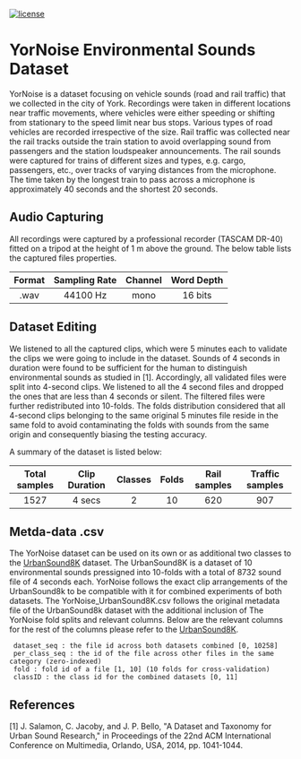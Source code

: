 [![license](https://img.shields.io/github/license/mashape/apistatus.svg?maxAge=2592000)](https://github.com/fadymedhat/YorNoise-for-MCLNN/blob/master/LICENSE)

# YorNoise Environmental Sounds Dataset


YorNoise is a dataset focusing on vehicle sounds (road and rail traffic) that we collected in the city of York.
Recordings were taken in different locations near traffic movements, where vehicles were either speeding or shifting 
from stationary to the speed limit near bus stops. Various types of road vehicles are recorded irrespective of the size. 
Rail traffic was collected near the rail tracks outside the train station to avoid overlapping sound from passengers 
and the station loudspeaker announcements. The rail sounds were captured for trains of different sizes and types, e.g. cargo, passengers, etc., over tracks of 
varying distances from the microphone. The time taken by the longest train to pass across a microphone is approximately 40 seconds and the shortest 20 seconds. 

## Audio Capturing
All recordings were captured by a professional recorder (TASCAM DR-40) fitted on a tripod at the height of 1 m above the ground. 
The below table lists the captured files properties.

   | Format | Sampling Rate | Channel | Word Depth| 
|:---:|:---:|:---:|:---:|
 | .wav | 44100 Hz |mono | 16 bits | 

## Dataset Editing

We listened to all the captured clips, which were 5 minutes each to validate the clips we were going to include in the 
 dataset. Sounds of 4 seconds in duration were found to be sufficient for the human to distinguish environmental sounds as studied 
 in [1]. Accordingly, all validated files were split into 4-second clips. We listened to all the 4 second files and 
 dropped the ones that are less than 4 seconds or silent. The filtered files were further redistributed into 10-folds. 
 The folds distribution considered that all 4-second clips belonging to the same original 5 minutes file reside in the same fold 
 to avoid contaminating the folds with sounds from the same origin and consequently biasing the testing accuracy. 
 
 A summary of the dataset is listed below:

| Total samples | Clip Duration | Classes  | Folds | Rail samples | Traffic samples | 
|:---:|:---:|:---:|:---:|:---:|:---:|
|1527 | 4 secs |2 | 10 | 620 | 907 |
 
## Metda-data .csv
  The YorNoise dataset can be used on its own or as additional two classes to the 
  [UrbanSound8K](https://urbansounddataset.weebly.com/urbansound8k.html) dataset.
   The UrbanSound8K is a dataset of 10 environmental sounds pressigned into 10-folds with a total of 8732 sound file of 4 seconds each.
   YorNoise follows the exact clip arrangements of the UrbanSound8k to be compatible with it for combined experiments of both datasets.
    The YorNoise_UrbanSound8K.csv follows the original metadata file of the UrbanSound8k dataset with the additional inclusion of 
     The YorNoise fold splits and relevant columns. Below are the relevant columns for the rest of the columns please refer to the 
        [UrbanSound8K](https://urbansounddataset.weebly.com/urbansound8k.html).
     

```
 dataset_seq : the file id across both datasets combined [0, 10258]
 per_class_seq : the id of the file across other files in the same category (zero-indexed)
 fold : fold id of a file [1, 10] (10 folds for cross-validation)
 classID : the class id for the combined datasets [0, 11]
```



## References

[1] J. Salamon, C. Jacoby, and J. P. Bello, "A Dataset and Taxonomy for Urban Sound Research," in Proceedings of the 22nd ACM International Conference on Multimedia, Orlando, USA, 2014, pp. 1041-1044.